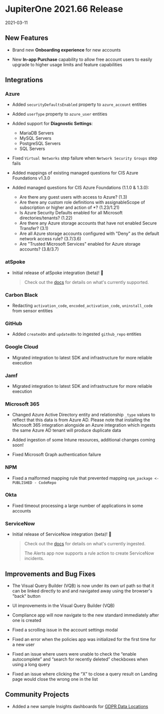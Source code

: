 # JupiterOne 2021.66 Release

2021-03-11

## New Features

- Brand new **Onboarding experience** for new accounts
  
- New **In-app Purchase** capability to allow free account users to easily upgrade
  to higher usage limits and feature capabilities

## Integrations

### Azure

- Added `securityDefaultsEnabled` property to `azure_account` entities

- Added `userType` property to `azure_user` entities

- Added support for **Diagnostic Settings**:

  - MariaDB Servers
  - MySQL Servers
  - PostgreSQL Servers
  - SQL Servers

- Fixed `Virtual Networks` step failure when `Network Security Groups` step fails

- Added mappings of existing managed questions for CIS Azure Foundations v1.3.0

- Added managed questions for CIS Azure Foundations (1.1.0 & 1.3.0):

  - Are there any guest users with access to Azure? (1.3)
  - Are there any custom role definitions with assignableScope of subscription
    or higher and action of *? (1.23/1.21)
  - Is Azure Security Defaults enabled for all Microsoft directories/tenants?
    (1.22)
  - Are there any Azure storage accounts that have not enabled Secure Transfer?
    (3.1)
  - Are all Azure storage accounts configured with "Deny" as the default network
    access rule? (3.7/3.6)
  - Are "Trusted Microsoft Services" enabled for Azure storage accounts?
    (3.8/3.7)

### atSpoke

- Initial release of atSpoke integration (beta)! 🎉 
  
  > Check out the [docs](../docs/integrations/atspoke/index.md)
  > for details on what's currently supported.

### Carbon Black

- Redacting `activation_code`, `encoded_activation_code`, `uninstall_code` from
  sensor entities

### GitHub

- Added `createdOn` and `updatedOn` to ingested `github_repo` entities

### Google Cloud

- Migrated integration to latest SDK and infrastructure for more reliable execution

### Jamf

- Migrated integration to latest SDK and infrastructure for more reliable execution

### Microsoft 365

- Changed Azure Active Directory entity and relationship `_type` values to
  reflect that this data is from Azure AD. Please note that installing the
  Microsoft 365 integration alongside an Azure integration which ingests the
  same Azure AD tenant will produce duplicate data

- Added ingestion of some Intune resources, additional changes coming soon!

- Fixed Microsoft Graph authentication failure
  
### NPM

- Fixed a malformed mapping rule that prevented mapping 
  `npm_package <- PUBLISHED - CodeRepo`

### Okta

- Fixed timeout processing a large number of applications in some accounts

### ServiceNow

- Initial release of ServiceNow integration (beta)! 🎉 

  > Check out the [docs](../docs/integrations/servicenow/index.md)
  > for details on what's currently ingested. 
  > 
  > The Alerts app now supports a rule action to create ServiceNow incidents.

## Improvements and Bug Fixes

- The Visual Query Builder (VQB) is now under its own url path so that it can be
  linked directly to and and navigated away using the browser's "back" button

- UI improvements in the Visual Query Builder (VQB)

- Compliance app will now navigate to the new standard immediately after one is created
  
- Fixed a scrolling issue in the account settings modal
  
- Fixed an error when the policies app was initialized for the first time for a new user

- Fixed an issue where users were unable to check the “enable autocomplete” and
  “search for recently deleted” checkboxes when using a long query
  
- Fixed an issue where clicking the “X” to close a query result on Landing page
  would close the wrong one in the list

## Community Projects

- Added a new sample Insights dashboards for 
  [GDPR Data Locations](https://github.com/JupiterOne/insights-dashboards/tree/main/boards/gdpr-data-locations)
  
